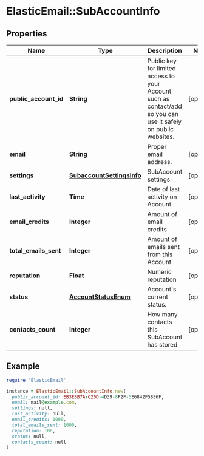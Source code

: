 # ElasticEmail::SubAccountInfo

## Properties

| Name | Type | Description | Notes |
| ---- | ---- | ----------- | ----- |
| **public_account_id** | **String** | Public key for limited access to your Account such as contact/add so you can use it safely on public websites. | [optional] |
| **email** | **String** | Proper email address. | [optional] |
| **settings** | [**SubaccountSettingsInfo**](SubaccountSettingsInfo.md) | SubAccount settings | [optional] |
| **last_activity** | **Time** | Date of last activity on Account | [optional] |
| **email_credits** | **Integer** | Amount of email credits | [optional] |
| **total_emails_sent** | **Integer** | Amount of emails sent from this Account | [optional] |
| **reputation** | **Float** | Numeric reputation | [optional] |
| **status** | [**AccountStatusEnum**](AccountStatusEnum.md) | Account&#39;s current status. | [optional] |
| **contacts_count** | **Integer** | How many contacts this SubAccount has stored | [optional] |

## Example

```ruby
require 'ElasticEmail'

instance = ElasticEmail::SubAccountInfo.new(
  public_account_id: EB3EBB7A-C20D-4D39-8F2F-5E6842F58E6F,
  email: mail@example.com,
  settings: null,
  last_activity: null,
  email_credits: 1000,
  total_emails_sent: 1000,
  reputation: 100,
  status: null,
  contacts_count: null
)
```

